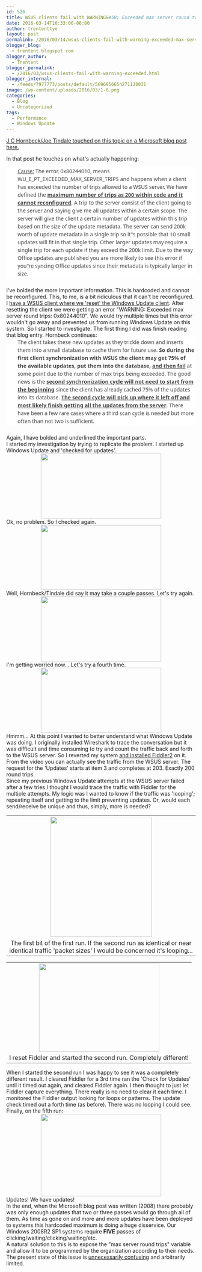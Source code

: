 ```yaml
---
id: 526
title: WSUS clients fail with WARNING&#58; Exceeded max server round trips&#58; 0x80244010
date: 2016-03-14T16:33:00-06:00
author: trententtye
layout: post
permalink: /2016/03/14/wsus-clients-fail-with-warning-exceeded-max-server-round-trips-0x80244010/
blogger_blog:
  - trentent.blogspot.com
blogger_author:
  - Trentent
blogger_permalink:
  - /2016/03/wsus-clients-fail-with-warning-exceeded.html
blogger_internal:
  - /feeds/7977773/posts/default/5696956654271120031
image: /wp-content/uploads/2016/03/1-6.png
categories:
  - Blog
  - Uncategorized
tags:
  - Performance
  - Windows Update
---
```

[J C Hornbeck/Joe Tindale touched on this topic on a Microsoft blog post here.](https://blogs.technet.microsoft.com/sus/2008/09/18/wsus-clients-fail-with-warning-syncserverupdatesinternal-failed-0x80244010/)

In that post he touches on what's actually happening:

<div style="background-color: white; border: 0px; box-sizing: inherit; color: #454545; font-family: WOL_Reg, 'Segoe UI', Tahoma, Arial, sans-serif; font-size: 14px; line-height: 21px; margin-bottom: 25px; outline: 0px; padding: 0px 0px 0px 30px; vertical-align: baseline; word-break: keep-all; word-wrap: break-word;">
  <span style="border: 0px; box-sizing: inherit; font-family: 'wol_bold' , 'segoe ui' , 'tahoma' , 'arial' , sans-serif; font-style: inherit; margin: 0px; outline: 0px; padding: 0px; vertical-align: baseline;"><u style="box-sizing: inherit;">Cause:</u></span> The error, 0x80244010, means WU_E_PT_EXCEEDED_MAX_SERVER_TRIPS and happens when a client has exceeded the number of trips allowed to a WSUS server. We have defined the <b><u>maximum number of trips as 200 within code and it cannot reconfigured</u></b>. A trip to the server consist of the client going to the server and saying give me all updates within a certain scope. The server will give the client a certain number of updates within this trip based on the size of the update metadata. The server can send 200k worth of update metadata in a single trip so it"s possible that 10 small updates will fit in that single trip. Other larger updates may require a single trip for each update if they exceed the 200k limit. Due to the way Office updates are published you are more likely to see this error if you"re syncing Office updates since their metadata is typically larger in size.
</div>

<div>
  I've bolded the more important information.  This is hardcoded and cannot be reconfigured.  This, to me, is a bit ridiculous that it can't be reconfigured.
</div>

<div>
</div>

<div>
  I <a href="https://gallery.technet.microsoft.com/scriptcenter/reset-windows-update-agent-d824badc">have a WSUS client where we 'reset' the Windows Update client</a>.  After resetting the client we were getting an error "WARNING: Exceeded max server round trips: 0x80244010".  We would try multiple times but this error wouldn't go away and prevented us from running Windows Update on this system.  So I started to investigate.  The first thing I did was finish reading that blog entry.  Hornbeck continues:
</div>

<div>
</div>

<div>
  <div style="background-color: white; border: 0px; box-sizing: inherit; color: #454545; font-family: WOL_Reg, 'Segoe UI', Tahoma, Arial, sans-serif; font-size: 14px; line-height: 21px; margin-bottom: 25px; outline: 0px; padding: 0px 0px 0px 30px; vertical-align: baseline; word-break: keep-all; word-wrap: break-word;">
    The client takes these new updates as they trickle down and inserts them into a small database to cache them for future use. <b>So during the first client synchronization with WSUS the client may get 75% of the available updates, put them into the database, <u>and then fail</u></b> at some point due to the number of max trips being exceeded. The good news is the <b><u>second synchronization cycle will not need to start from the beginning</u></b> since the client has already cached 75% of the updates into its database. <b><u>The second cycle will pick up where it left off and most likely finish getting all the updates from the server</u></b>. There have been a few rare cases where a third scan cycle is needed but more often than not two is sufficient.
  </div>
</div>

<div>
</div>

<div>
  Again, I have bolded and underlined the important parts.
</div>

<div>
</div>

<div>
  I started my investigation by trying to replicate the problem.  I started up Windows Update and 'checked for updates'.
</div>

<div>
</div>

<div style="clear: both; text-align: center;">
  <a style="margin-left: 1em; margin-right: 1em;" href="http://theorypc.ca/wp-content/uploads/2016/03/1-6.png"><img src="http://theorypc.ca/wp-content/uploads/2016/03/1-6-300x163.png" width="320" height="173" border="0" /></a>
</div>

<div>
</div>

<div>
  Ok, no problem.  So I checked again.
</div>

<div>
</div>

<div>
</div>

<div>
  <div>
  </div>
  
  <div style="clear: both; text-align: center;">
    <a style="margin-left: 1em; margin-right: 1em;" href="http://theorypc.ca/wp-content/uploads/2016/03/1-6.png"><img src="http://theorypc.ca/wp-content/uploads/2016/03/1-6-300x163.png" width="320" height="173" border="0" /></a>
  </div>
  
  <div>
  </div>
  
  <div>
    Well, Hornbeck/Tindale did say it may take a couple passes.  Let's try again.
  </div>
</div>

<div>
</div>

<div>
</div>

<div>
  <div>
  </div>
  
  <div style="clear: both; text-align: center;">
    <a style="margin-left: 1em; margin-right: 1em;" href="http://theorypc.ca/wp-content/uploads/2016/03/1-6.png"><img src="http://theorypc.ca/wp-content/uploads/2016/03/1-6-300x163.png" width="320" height="173" border="0" /></a>
  </div>
  
  <div>
  </div>
</div>

<div>
  I'm getting worried now...  Let's try a fourth time.
</div>

<div>
</div>

<div>
</div>

<div>
  <div>
  </div>
  
  <div style="clear: both; text-align: center;">
    <a style="margin-left: 1em; margin-right: 1em;" href="http://theorypc.ca/wp-content/uploads/2016/03/1-6.png"><img src="http://theorypc.ca/wp-content/uploads/2016/03/1-6-300x163.png" width="320" height="173" border="0" /></a>
  </div>
  
  <div>
  </div>
</div>

<div>
</div>

<div>
  Hmmm...  At this point I wanted to better understand what Windows Update was doing.  I originally installed Wireshark to trace the conversation but it was difficult and time consuming to try and count the traffic back and forth to the WSUS server.  So I reverted my system <a href="https://www.telerik.com/download/fiddler/fiddler2">and installed Fiddler2</a> on it.
</div>

<div>
</div>

<div style="clear: both; text-align: center;">
</div>

<div>
</div>

<div>
</div>

<div>
</div>

<div>
  From the video you can actually see the traffic from the WSUS server.  The request for the 'Updates' starts at item 3 and completes at 203.  Exactly 200 round trips.
</div>

<div>
</div>

<div>
  Since my previous Windows Update attempts at the WSUS server failed after a few tries I thought I would trace the traffic with Fiddler for the multiple attempts.  My logic was I wanted to know if the traffic was 'looping'; repeating itself and getting to the limit preventing updates.  Or, would each send/receive be unique and thus, simply, more is needed?
</div>

<div>
</div>

<table style="margin-left: auto; margin-right: auto; text-align: center;" cellspacing="0" cellpadding="0" align="center">
  <tr>
    <td style="text-align: center;">
      <a style="margin-left: auto; margin-right: auto;" href="http://theorypc.ca/wp-content/uploads/2016/03/2-3.png"><img src="http://theorypc.ca/wp-content/uploads/2016/03/2-3-254x300.png" width="270" height="320" border="0" /></a>
    </td>
  </tr>
  
  <tr>
    <td style="text-align: center;">
      The first bit of the first run.  If the second run as identical or near identical traffic 'packet sizes' I would be concerned it's looping...
    </td>
  </tr>
</table>

<div>
</div>

<table style="margin-left: auto; margin-right: auto; text-align: center;" cellspacing="0" cellpadding="0" align="center">
  <tr>
    <td style="text-align: center;">
      <a style="margin-left: auto; margin-right: auto;" href="http://theorypc.ca/wp-content/uploads/2016/03/3-4.png"><img src="http://theorypc.ca/wp-content/uploads/2016/03/3-4-300x221.png" width="320" height="235" border="0" /></a>
    </td>
  </tr>
  
  <tr>
    <td style="text-align: center;">
      I reset Fiddler and started the second run.  Completely different!
    </td>
  </tr>
</table>

<div>
  When I started the second run I was happy to see it was a completely different result.  I cleared Fiddler for a 3rd time ran the 'Check for Updates' until it timed out again, and cleared Fiddler again.  I then thought to just let Fiddler capture everything.  There really is no need to clear it each time.  I monitored the Fiddler output looking for loops or patterns.  The update check timed out a forth time (as before).  There was no looping I could see.
</div>

<div>
</div>

<div>
  Finally, on the fifth run:
</div>

<div>
</div>

<div style="clear: both; text-align: center;">
  <a style="margin-left: 1em; margin-right: 1em;" href="http://theorypc.ca/wp-content/uploads/2016/03/4-2.png"><img src="http://theorypc.ca/wp-content/uploads/2016/03/4-2-300x205.png" width="320" height="219" border="0" /></a>
</div>

<div>
</div>

<div>
  Updates!  We have updates!
</div>

<div>
</div>

<div>
  In the end, when the Microsoft blog post was written (2008) there probably was only enough updates that two or three passes would go through all of them.  As time as gone on and more and more updates have been deployed to systems this hardcoded maximum is doing a huge disservice.  Our Windows 2008R2 SP1 systems require <b>FIVE</b> passes of clicking/waiting/clicking/waiting/etc.
</div>

<div>
</div>

<div>
  A natural solution to this is to expose the "max server round trips" variable and allow it to be programmed by the organization according to their needs.  The present state of this issue is <a href="https://www.google.ca/search?q=Exceeded+max+server+round+trips#">unnecessarily confusing</a> and arbitrarily limited.
</div>

<!-- AddThis Advanced Settings generic via filter on the_content -->

<!-- AddThis Share Buttons generic via filter on the_content -->
